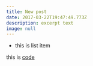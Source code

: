 ```yaml
---
title: New post
date: 2017-03-22T19:47:49.773Z
description: excerpt text
image: null
---
```


* this is list item

this is [code](/values)
